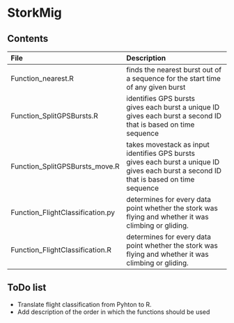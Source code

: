 # StorkMig


## Contents

| File | Description |
|:---|:---|
| Function_nearest.R | finds the nearest burst out of a sequence for the start time of any given burst |
| Function_SplitGPSBursts.R | identifies GPS bursts <br />  gives each burst a unique ID <br /> gives each burst a second ID that is based on time sequence |
| Function_SplitGPSBursts_move.R | takes movestack as input <br /> identifies GPS bursts <br />  gives each burst a unique ID <br /> gives each burst a second ID that is based on time sequence |
| Function_FlightClassification.py | determines for every data point whether the stork was flying and whether it was climbing or gliding. |
| Function_FlightClassification.R | determines for every data point whether the stork was flying and whether it was climbing or gliding. |

## ToDo list

- Translate flight classification from Pyhton to R.
- Add description of the order in which the functions should be used





